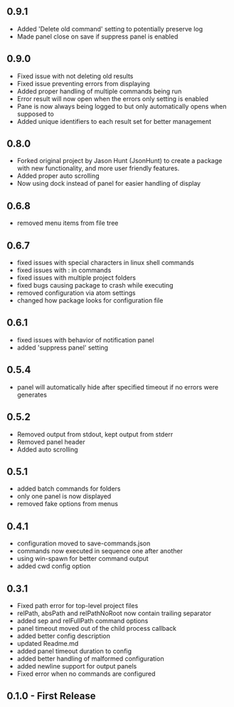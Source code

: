 ## 0.9.1
* Added 'Delete old command' setting to potentially preserve log
* Made panel close on save if suppress panel is enabled

## 0.9.0
* Fixed issue with not deleting old results
* Fixed issue preventing errors from displaying
* Added proper handling of multiple commands being run
* Error result will now open when the errors only setting is enabled
* Pane is now always being logged to but only automatically opens when supposed to
* Added unique identifiers to each result set for better management

## 0.8.0
* Forked original project by Jason Hunt (JsonHunt) to create a package with new functionality, and more user friendly features.
* Added proper auto scrolling
* Now using dock instead of panel for easier handling of display

## 0.6.8
* removed menu items from file tree

## 0.6.7
* fixed issues with special characters in linux shell commands
* fixed issues with : in commands
* fixed issues with multiple project folders
* fixed bugs causing package to crash while executing
* removed configuration via atom settings
* changed how package looks for configuration file

## 0.6.1
* fixed issues with behavior of notification panel
* added 'suppress panel' setting

## 0.5.4
* panel will automatically hide after specified timeout if no errors were generates

## 0.5.2
* Removed output from stdout, kept output from stderr
* Removed panel header
* Added auto scrolling

## 0.5.1
* added batch commands for folders
* only one panel is now displayed
* removed fake options from menus

## 0.4.1
* configuration moved to save-commands.json
* commands now executed in sequence one after another
* using win-spawn for better command output
* added cwd config option

## 0.3.1
* Fixed path error for top-level project files
* relPath, absPath and relPathNoRoot now contain trailing separator
* added sep and relFullPath command options
* panel timeout moved out of the child process callback
* added better config description
* updated Readme.md
* added panel timeout duration to config
* added better handling of malformed configuration
* added newline support for output panels
* Fixed error when no commands are configured

## 0.1.0 - First Release
